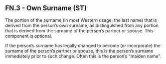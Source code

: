 ## FN.3 - Own Surname (ST)

The portion of the surname (in most Western usage, the last name) that is derived from the person’s own surname, as distinguished from any portion that is derived from the surname of the person’s partner or spouse. This component is optional.

If the person’s surname has legally changed to become (or incorporate) the surname of the person’s partner or spouse, this is the person’s surname immediately prior to such change. Often this is the person’s "maiden name".
